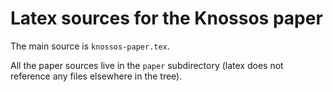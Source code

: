 # Latex sources for the Knossos paper

The main source is `knossos-paper.tex`. 

All the paper sources live in the `paper` subdirectory (latex does not reference any files elsewhere in the tree). 
